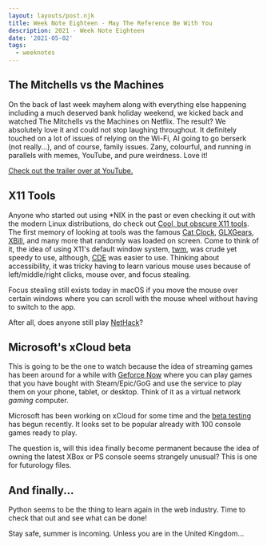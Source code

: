 ```yaml
---
layout: layouts/post.njk
title: Week Note Eighteen - May The Reference Be With You
description: 2021 - Week Note Eighteen
date: '2021-05-02'
tags:
  - weeknotes
---
```


## The Mitchells vs the Machines

On the back of last week mayhem along with everything else happening including a much deserved bank holiday weekend, we kicked back and watched The Mitchells vs the Machines on Netflix. The result? We absolutely love it and could not stop laughing throughout. It definitely touched on a lot of issues of relying on the Wi-Fi, AI going to go berserk (not really...), and of course, family issues. Zany, colourful, and running in parallels with memes, YouTube, and pure weirdness. Love it!

[Check out the trailer over at YouTube.](https://www.youtube.com/watch?v=_ak5dFt8Ar0)

## X11 Tools

Anyone who started out using *NIX in the past or even checking it out with the modern Linux distributions, do check out [Cool, but obscure X11 tools](https://cyber.dabamos.de/unix/x11/). The first memory of looking at tools was the famous [Cat Clock](https://cyber.dabamos.de/unix/x11/#xclock-cat), [GLXGears](https://cyber.dabamos.de/unix/x11/#glxgears), [XBill](https://cyber.dabamos.de/unix/x11/#xbill), and many more that randomly was loaded on screen. Come to think of it, the idea of using X11's default window system, [twm](https://en.wikipedia.org/wiki/Twm), was crude yet speedy to use, although, [CDE](https://en.wikipedia.org/wiki/Common_Desktop_Environment) was easier to use. Thinking about accessibility, it was tricky having to learn various mouse uses because of left/middle/right clicks, mouse over, and focus stealing.

Focus stealing still exists today in macOS if you move the mouse over certain windows where you can scroll with the mouse wheel without having to switch to the app.

After all, does anyone still play [NetHack](https://en.wikipedia.org/wiki/NetHack)?

## Microsoft's xCloud beta

This is going to be the one to watch because the idea of streaming games has been around for a while with [Geforce Now](https://www.nvidia.com/en-gb/geforce-now/) where you can play games that you have bought with Steam/Epic/GoG and use the service to play them on your phone, tablet, or desktop. Think of it as a virtual network _gaming_ computer.

Microsoft has been working on xCloud for some time and the [beta testing](https://www.xbox.com/en-US/play) has begun recently. It looks set to be popular already with 100 console games ready to play.

The question is, will this idea finally become permanent because the idea of owning the latest XBox or PS console seems strangely unusual? This is one for futurology files.

## And finally...

Python seems to be the thing to learn again in the web industry. Time to check that out and see what can be done!

Stay safe, summer is incoming. Unless you are in the United Kingdom...